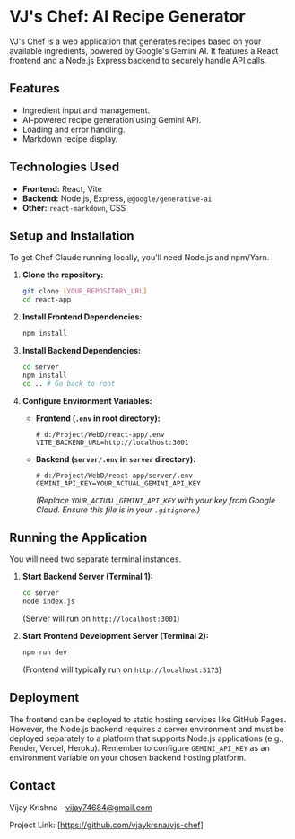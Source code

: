 # VJ's Chef: AI Recipe Generator

VJ's Chef is a web application that generates recipes based on your available ingredients, powered by Google's Gemini AI. It features a React frontend and a Node.js Express backend to securely handle API calls.

## Features

*   Ingredient input and management.
*   AI-powered recipe generation using Gemini API.
*   Loading and error handling.
*   Markdown recipe display.

## Technologies Used

*   **Frontend:** React, Vite
*   **Backend:** Node.js, Express, `@google/generative-ai`
*   **Other:** `react-markdown`, CSS

## Setup and Installation

To get Chef Claude running locally, you'll need Node.js and npm/Yarn.

1.  **Clone the repository:**
    ```bash
    git clone [YOUR_REPOSITORY_URL]
    cd react-app
    ```

2.  **Install Frontend Dependencies:**
    ```bash
    npm install
    ```

3.  **Install Backend Dependencies:**
    ```bash
    cd server
    npm install
    cd .. # Go back to root
    ```

4.  **Configure Environment Variables:**
    *   **Frontend (`.env` in root directory):**
        ```
        # d:/Project/WebD/react-app/.env
        VITE_BACKEND_URL=http://localhost:3001
        ```
    *   **Backend (`server/.env` in `server` directory):**
        ```
        # d:/Project/WebD/react-app/server/.env
        GEMINI_API_KEY=YOUR_ACTUAL_GEMINI_API_KEY
        ```
        *(Replace `YOUR_ACTUAL_GEMINI_API_KEY` with your key from Google Cloud. Ensure this file is in your `.gitignore`.)*

## Running the Application

You will need two separate terminal instances.

1.  **Start Backend Server (Terminal 1):**
    ```bash
    cd server
    node index.js
    ```
    (Server will run on `http://localhost:3001`)

2.  **Start Frontend Development Server (Terminal 2):**
    ```bash
    npm run dev
    ```
    (Frontend will typically run on `http://localhost:5173`)

## Deployment

The frontend can be deployed to static hosting services like GitHub Pages. However, the Node.js backend requires a server environment and must be deployed separately to a platform that supports Node.js applications (e.g., Render, Vercel, Heroku). Remember to configure `GEMINI_API_KEY` as an environment variable on your chosen backend hosting platform.

## Contact

Vijay Krishna - vijay74684@gmail.com

Project Link: [https://github.com/vjaykrsna/vjs-chef]
